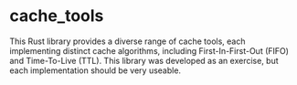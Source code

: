 # cache_tools

This Rust library provides a diverse range of cache tools, each implementing distinct cache algorithms, including First-In-First-Out (FIFO) and Time-To-Live (TTL). This library was developed as an exercise, but each implementation should be very useable.